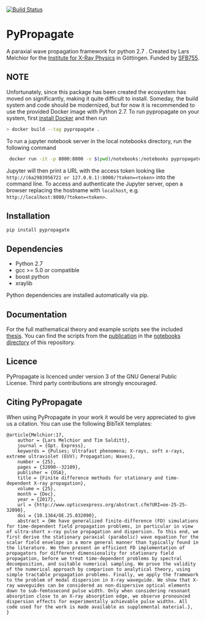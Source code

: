 [![Build Status](https://travis-ci.org/TheLartians/PyPropagate.svg?branch=master)](https://travis-ci.org/TheLartians/PyPropagate)

# PyPropagate

A paraxial wave propagation framework for python 2.7 . 
Created by Lars Melchior for the [Institute for X-Ray Physics](http://www.roentgen.physik.uni-goettingen.de/) in Göttingen.
Funded by [SFB755](http://www.uni-goettingen.de/de/318955.html).

## NOTE

Unfortunately, since this package has been created the ecosystem has moved on significantly, making it quite difficult to install.
Someday, the build system and code should be modernized, but for now it is recommended to use the provided Docker image with Python 2.7.
To run pypropagate on your system, first [install Docker](https://docs.docker.com/get-docker/) and then run

```bash
> docker build --tag pypropagate .
```

To run a jupyter notebook server in the local notebooks directory, run the following command

```bash
 docker run -it -p 8000:8000 -v $(pwd)/notebooks:/notebooks pypropagate jupyter notebook --ip 0.0.0.0 --allow-root --notebook-dir /notebooks --port 8000 --no-browser
```

Jupyter will then print a URL with the access token looking like `http://(6a2983956721 or 127.0.0.1):8000/?token=<token>` into the command line.
To access and authenticate the Jupyter server, open a browser replacing the hostname with `localhost`, e.g. `http://localhost:8000/?token=<token>`. 

## Installation
    
    pip install pypropagate

## Dependencies

- Python 2.7
- gcc >= 5.0 or compatible
- boost python
- xraylib

Python dependencies are installed automatically via pip.

## Documentation

For the full mathematical theory and example scripts see the included [thesis](docs/Thesis.pdf).
You can find the scripts from the [publication](http://www.opticsexpress.org/abstract.cfm?URI=oe-25-25-32090) in the [notebooks directory](notebooks) of this repository.

## Licence

PyPropagate is licenced under version 3 of the GNU General Public License.
Third party contributions are strongly encouraged.

## Citing PyPropagate

When using PyPropagate in your work it would be very appreciated to give us a citation. You can use the following BibTeX templates:

    @article{Melchior:17,
        author = {Lars Melchior and Tim Salditt},
        journal = {Opt. Express},
        keywords = {Pulses; Ultrafast phenomena; X-rays, soft x-rays, extreme ultraviolet (EUV); Propagation; Waves},
        number = {25},
        pages = {32090--32109},
        publisher = {OSA},
        title = {Finite difference methods for stationary and time-dependent X-ray propagation},
        volume = {25},
        month = {Dec},
        year = {2017},
        url = {http://www.opticsexpress.org/abstract.cfm?URI=oe-25-25-32090},
        doi = {10.1364/OE.25.032090},
        abstract = {We have generalized finite-difference (FD) simulations for time-dependent field propagation problems, in particular in view of ultra-short x-ray pulse propagation and dispersion. To this end, we first derive the stationary paraxial (parabolic) wave equation for the scalar field envelope in a more general manner than typically found in the literature. We then present an efficient FD implementation of propagators for different dimensionality for stationary field propagation, before we treat time-dependent problems by spectral decomposition, and suitable numerical sampling. We prove the validity of the numerical approach by comparison to analytical theory, using simple tractable propagation problems. Finally, we apply the framework to the problem of modal dispersion in X-ray waveguide. We show that X-ray waveguides can be considered as non-dispersive optical elements down to sub-femtosecond pulse width. Only when considering resonant absorption close to an X-ray absorption edge, we observe pronounced dispersion effects for experimentally achievable pulse widths. All code used for the work is made available as supplemental material.},
    }

